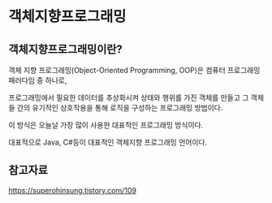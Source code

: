 객체지향프로그래밍
===

객체지향프로그래밍이란?
---

객체 지향 프로그래밍(Object-Oriented Programming, OOP)은 컴퓨터 프로그래밍 패러다임 중 하나로, 

프로그래밍에서 필요한 데이터를 추상화시켜 상태와 행위를 가진 객체를 만들고 그 객체들 간의 유기적인 상호작용을 통해 로직을 구성하는 프로그래밍 방법이다.

이 방식은 오늘날 가장 많이 사용한 대표적인 프로그래밍 방식이다. 

대표적으로 Java, C#등이 대표적인 객체지향 프로그래밍 언어이다.


참고자료
--

https://superohinsung.tistory.com/109
